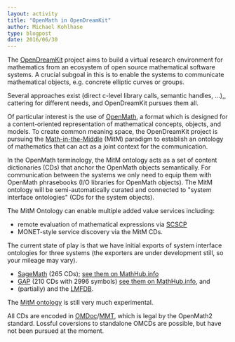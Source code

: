 ```yaml
---
layout: activity
title: "OpenMath in OpenDreamKit"
author: Michael Kohlhase
type: blogpost
date: 2016/06/30
---
```


The [OpenDreamKit](http://opendreamkit.org) project aims to build a virtual research environment for
mathematics from an ecosystem of open source mathematical software systems. A crucial subgoal in this
is to enable the systems to communicate mathematical objects, e.g. concrete elliptic curves or groups.

Several approaches exist (direct c-level library calls, semantic
handles, ...),, cattering for different needs, and OpenDreamKit
pursues them all.

Of particular interest is the use of [OpenMath](http://openmath.org), a format which is
designed for a content-oriented representation of mathematical concepts, objects, and models. To create
common meaning space, the OpenDreamKit project is pursuing the
[Math-in-the-Middle](https://github.com/OpenDreamKit/OpenDreamKit/raw/master/WP6/CICM2016/published.pdf) (MitM)
paradigm to establish an ontology of mathematics that can act as a joint context for the communication.

In the OpenMath terminology, the MitM ontology acts as a set of content dictionaries (CDs) that anchor the OpenMath
objects semantically. For communication between the systems we only need to equip them with OpenMath phrasebooks
(I/O libraries for OpenMath objects). The MitM ontology will be semi-automatically curated and connected to
"system interface ontologies" (CDs for the system objects).

The MitM Ontology can enable multiple added value services including:

* remote evaluation of mathematical expressions via
  [SCSCP](http://www.sciencedirect.com/science/article/pii/S0747717111002124)
* MONET-style service discovery via the MitM CDs.

The current state of play is that we have initial exports of system interface ontologies
for three systems (the exporters are under development still, so your mileage may vary).

* [SageMath](http://www.sagemath.org/) (265 CDs);
  [see them on MathHub.info](https://mathhub.info/mh/mmt/?http://www.sagemath.org/)
* [GAP](http://www.gap-system.org/) (210 CDs with 2996 symbols)
  [see them on MathHub.info](https://mathhub.info/mh/mmt/?http://www.gap-system.org/), and
* (partially) and the [LMFDB](http://lmfdb.org).

The [MitM ontology](https://mathhub.info/mh/mmt/?http://mathhub.info/ODK/math/) is still very much experimental.

All CDs are encoded in [OMDoc](http://omdoc.org)/[MMT](https://uniformal.github.io), which
is legal by the OpenMath2 standard. Lossful coversions to standalone OMCDs are possible,
but have not been pursued at the moment.
